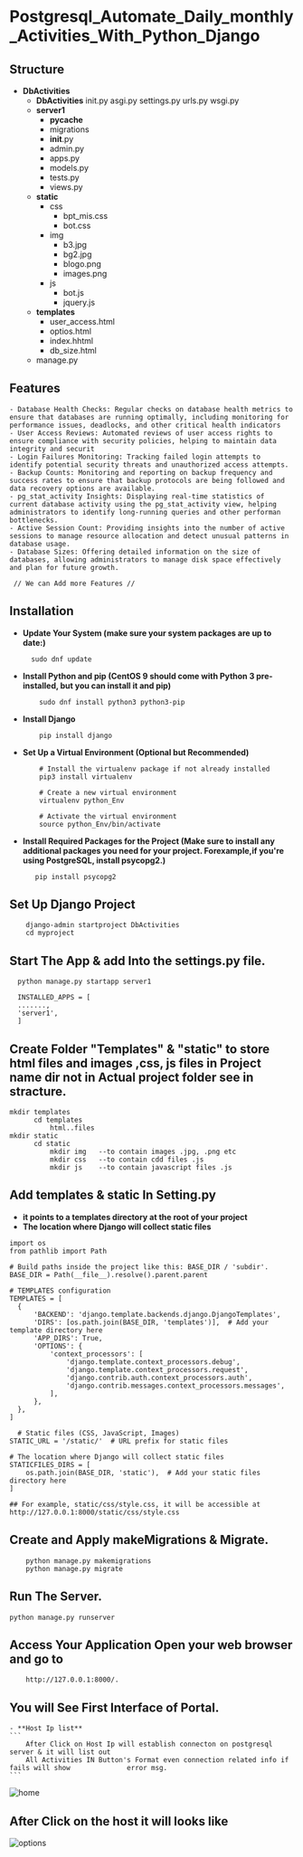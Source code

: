 # Postgresql_Automate_Daily_monthly_Activities_With_Python_Django
## Structure
- **DbActivities**
  - **DbActivities**
      init.py
      asgi.py
      settings.py
      urls.py
      wsgi.py
  - **server1**
     - __pycache__
     - migrations
     - __init__.py
     - admin.py
     - apps.py
     - models.py
     - tests.py
     - views.py
  - **static**
      - css
          - bpt_mis.css
          - bot.css
      - img
          - b3.jpg
          - bg2.jpg
          - blogo.png
          - images.png
      - js
          - bot.js
          - jquery.js
  - **templates**
      - user_access.html
      - optios.html
      - index.hhtml
      - db_size.html
  - manage.py
## Features
    - Database Health Checks: Regular checks on database health metrics to ensure that databases are running optimally, including monitoring for performance issues, deadlocks, and other critical health indicators
    - User Access Reviews: Automated reviews of user access rights to ensure compliance with security policies, helping to maintain data integrity and securit
    - Login Failures Monitoring: Tracking failed login attempts to identify potential security threats and unauthorized access attempts.
    - Backup Counts: Monitoring and reporting on backup frequency and success rates to ensure that backup protocols are being followed and data recovery options are available.
    - pg_stat_activity Insights: Displaying real-time statistics of current database activity using the pg_stat_activity view, helping administrators to identify long-running queries and other performan bottlenecks.
    - Active Session Count: Providing insights into the number of active sessions to manage resource allocation and detect unusual patterns in database usage.
    - Database Sizes: Offering detailed information on the size of databases, allowing administrators to manage disk space effectively and plan for future growth.

     // We can Add more Features //
## Installation
- **Update Your System (make sure your system packages are up to date:)**
    ```
      sudo dnf update
    ```
- **Install Python and pip (CentOS 9 should come with Python 3 pre-installed, but you can install it and pip)**
    ```
        sudo dnf install python3 python3-pip
    ```
- **Install Django**
    ```
        pip install django
    ```
- **Set Up a Virtual Environment (Optional but Recommended)**
    ```
        # Install the virtualenv package if not already installed
        pip3 install virtualenv
      
        # Create a new virtual environment
        virtualenv python_Env
      
        # Activate the virtual environment
        source python_Env/bin/activate
    ```
- **Install Required Packages for the Project (Make sure to install any additional packages you need for your project. Forexample,if you're using PostgreSQL, install psycopg2.)**
    ```
       pip install psycopg2
    ```
## Set Up Django Project
        django-admin startproject DbActivities 
        cd myproject
## Start The App & add Into the settings.py file. 
      python manage.py startapp server1

      INSTALLED_APPS = [
      .......,
      'server1',
      ]

## Create Folder "Templates" & "static" to store html files and images ,css, js files in Project name dir not in Actual project folder see in stracture.
    mkdir templates
          cd templates
              html..files
    mkdir static
          cd static
              mkdir img   --to contain images .jpg, .png etc
              mkdir css   --to contain cdd files .js
              mkdir js    --to contain javascript files .js
## Add templates & static In Setting.py
  - **it points to a templates directory at the root of your project**
  - **The location where Django will collect static files**
  ```
import os
from pathlib import Path

# Build paths inside the project like this: BASE_DIR / 'subdir'.
BASE_DIR = Path(__file__).resolve().parent.parent

# TEMPLATES configuration
TEMPLATES = [
    {
        'BACKEND': 'django.template.backends.django.DjangoTemplates',
        'DIRS': [os.path.join(BASE_DIR, 'templates')],  # Add your template directory here
        'APP_DIRS': True,
        'OPTIONS': {
            'context_processors': [
                'django.template.context_processors.debug',
                'django.template.context_processors.request',
                'django.contrib.auth.context_processors.auth',
                'django.contrib.messages.context_processors.messages',
            ],
        },
    },
]
```

```
  # Static files (CSS, JavaScript, Images)
STATIC_URL = '/static/'  # URL prefix for static files

# The location where Django will collect static files
STATICFILES_DIRS = [
    os.path.join(BASE_DIR, 'static'),  # Add your static files directory here
]

## For example, static/css/style.css, it will be accessible at http://127.0.0.1:8000/static/css/style.css
```

## Create and Apply makeMigrations & Migrate.
  ```
      python manage.py makemigrations
      python manage.py migrate
  ```
## Run The Server.
  ```
  python manage.py runserver
  ```
## Access Your Application Open your web browser and go to 
  ```
      http://127.0.0.1:8000/.
  ```

## You will See First Interface of Portal. 
    - **Host Ip list**
    ```
        After Click on Host Ip will establish connecton on postgresql server & it will list out
        All Activities IN Button's Format even connection related info if fails will show              error msg.
    ```

![home](https://github.com/user-attachments/assets/7c245b34-5b49-4c2d-ade2-814ad8c99a7e)

## After Click on the host it will looks like
![options](https://github.com/user-attachments/assets/dd319a3d-a980-4e5d-a775-b87de52ac407)







      
